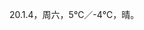 <link href="../../css/style.css" rel="stylesheet" type="text/css" />

<span class="fzzy">20.1.4，周六，5℃／-4℃，晴。

